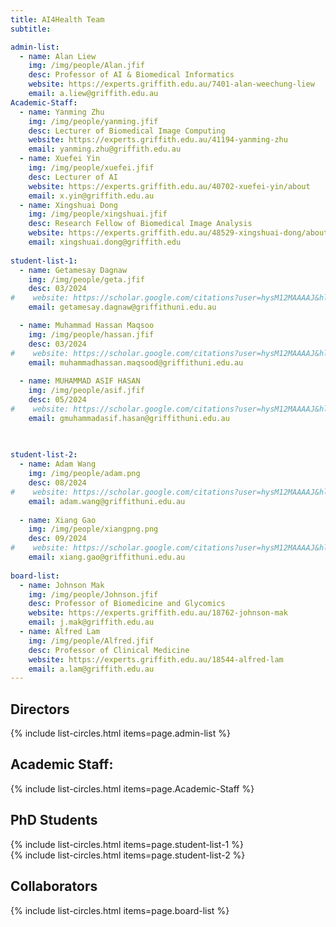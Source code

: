```yaml
---
title: AI4Health Team
subtitle: 

admin-list:
  - name: Alan Liew
    img: /img/people/Alan.jfif
    desc: Professor of AI & Biomedical Informatics
    website: https://experts.griffith.edu.au/7401-alan-weechung-liew
    email: a.liew@griffith.edu.au
Academic-Staff:  
  - name: Yanming Zhu
    img: /img/people/yanming.jfif
    desc: Lecturer of Biomedical Image Computing
    website: https://experts.griffith.edu.au/41194-yanming-zhu
    email: yanming.zhu@griffith.edu.au
  - name: Xuefei Yin
    img: /img/people/xuefei.jfif
    desc: Lecturer of AI
    website: https://experts.griffith.edu.au/40702-xuefei-yin/about
    email: x.yin@griffith.edu.au
  - name: Xingshuai Dong
    img: /img/people/xingshuai.jfif
    desc: Research Fellow of Biomedical Image Analysis
    website: https://experts.griffith.edu.au/48529-xingshuai-dong/about
    email: xingshuai.dong@griffith.edu
    
student-list-1:
  - name: Getamesay Dagnaw
    img: /img/people/geta.jfif
    desc: 03/2024
#    website: https://scholar.google.com/citations?user=hysM12MAAAAJ&hl=en
    email: getamesay.dagnaw@griffithuni.edu.au

  - name: Muhammad Hassan Maqsoo
    img: /img/people/hassan.jfif
    desc: 03/2024
#    website: https://scholar.google.com/citations?user=hysM12MAAAAJ&hl=en
    email: muhammadhassan.maqsood@griffithuni.edu.au
    
  - name: MUHAMMAD ASIF HASAN
    img: /img/people/asif.jfif
    desc: 05/2024
#    website: https://scholar.google.com/citations?user=hysM12MAAAAJ&hl=en
    email: gmuhammadasif.hasan@griffithuni.edu.au
  

    
student-list-2:        
  - name: Adam Wang
    img: /img/people/adam.png
    desc: 08/2024
#    website: https://scholar.google.com/citations?user=hysM12MAAAAJ&hl=en
    email: adam.wang@griffithuni.edu.au
    
  - name: Xiang Gao
    img: /img/people/xiangpng.png
    desc: 09/2024
#    website: https://scholar.google.com/citations?user=hysM12MAAAAJ&hl=en
    email: xiang.gao@griffithuni.edu.au
    
board-list:
  - name: Johnson Mak
    img: /img/people/Johnson.jfif
    desc: Professor of Biomedicine and Glycomics
    website: https://experts.griffith.edu.au/18762-johnson-mak
    email: j.mak@griffith.edu.au
  - name: Alfred Lam
    img: /img/people/Alfred.jfif
    desc: Professor of Clinical Medicine
    website: https://experts.griffith.edu.au/18544-alfred-lam
    email: a.lam@griffith.edu.au
---
```



## Directors
{% include list-circles.html items=page.admin-list %}

## Academic Staff:
{% include list-circles.html items=page.Academic-Staff %}

## PhD Students
{% include list-circles.html items=page.student-list-1 %}
<br>
{% include list-circles.html items=page.student-list-2 %}

## Collaborators

{% include list-circles.html items=page.board-list %}



